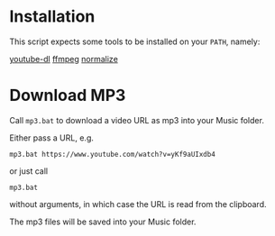 # Installation

This script expects some tools to be installed on your `PATH`, namely:

[youtube-dl](https://youtube-dl.org)
[ffmpeg](https://ffmpeg.org/download.html)
[normalize](https://github.com/gonutz/normalize)


# Download MP3

Call `mp3.bat` to download a video URL as mp3 into your Music folder.

Either pass a URL, e.g.

	mp3.bat https://www.youtube.com/watch?v=yKf9aUIxdb4

or just call

	mp3.bat

without arguments, in which case the URL is read from the clipboard.


The mp3 files will be saved into your Music folder.

